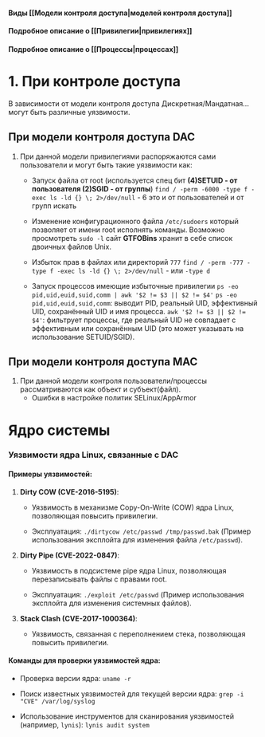 
#### Виды [[Модели контроля доступа|моделей контроля доступа]]

#### Подробное описание о [[Привилегии|привилегиях]]

#### Подробное описание о [[Процессы|процессах]]

# 1. При контроле доступа

В зависимости от модели контроля доступа Дискретная/Мандатная... могут быть различные уязвимости.

## При модели контроля доступа DAC

1. При данной модели привилегиями распоряжаются сами пользователи и могут быть такие уязвимости как:

	- Запуск файла от root (используется спец бит **(4)SETUID - от пользователя (2)SGID - от группы**) 
		`find / -perm -6000 -type f -exec ls -ld {} \; 2>/dev/null` - 6 это и от пользователей и от групп искать
	
	- Изменение конфигурационного файла `/etc/sudoers` который позволяет от имени root исполнять команды. Возможно просмотреть `sudo -l` сайт **GTFOBins** хранит в себе список двоичных файлов Unix.
	
	- Избыток прав в файлах или директорий `777` 
		`find / -perm -777 -type f -exec ls -ld {} \; 2>/dev/null` - или `-type d`
	
	- Запуск процессов имеющие избыточные привилегии
		`ps -eo pid,uid,euid,suid,comm | awk '$2 != $3 || $2 != $4'`
			`ps -eo pid,uid,euid,suid,comm`: выводит PID, реальный UID, эффективный UID, сохранённый UID и имя процесса.
		    `awk '$2 != $3 || $2 != $4'`: фильтрует процессы, где реальный UID не совпадает с эффективным или сохранённым UID (это может указывать на использование SETUID/SGID).

## При модели контроля доступа MAC

1. При данной модели контроля пользователи/процессы рассматриваются как объект и субъект(файл).  
	 - Ошибки в настройке политик SELinux/AppArmor 



# Ядро системы

### Уязвимости ядра Linux, связанные с DAC

#### Примеры уязвимостей:

1. **Dirty COW (CVE-2016-5195)**:
    - Уязвимость в механизме Copy-On-Write (COW) ядра Linux, позволяющая повысить привилегии.
        
    - Эксплуатация:
        `./dirtycow /etc/passwd /tmp/passwd.bak`
        (Пример использования эксплойта для изменения файла `/etc/passwd`).

2. **Dirty Pipe (CVE-2022-0847)**:
    - Уязвимость в подсистеме pipe ядра Linux, позволяющая перезаписывать файлы с правами root.
    
    - Эксплуатация:
        `./exploit /etc/passwd`
        (Пример использования эксплойта для изменения системных файлов).

3. **Stack Clash (CVE-2017-1000364)**:
    - Уязвимость, связанная с переполнением стека, позволяющая повысить привилегии.

#### Команды для проверки уязвимостей ядра:

- Проверка версии ядра:
    `uname -r`
    
- Поиск известных уязвимостей для текущей версии ядра:
    `grep -i "CVE" /var/log/syslog`
    
- Использование инструментов для сканирования уязвимостей (например, `lynis`):
    `lynis audit system`